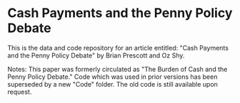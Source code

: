 # Cash Payments and the Penny Policy Debate

This is the data and code repository for an article entitled: "Cash Payments and the Penny Policy Debate"
by Brian Prescott and Oz Shy. 

Notes: This paper was formerly circulated as "The Burden of Cash and the Penny Policy Debate." Code which was used in prior versions has been superseded by a new "Code" folder. The old code is still available upon request.
